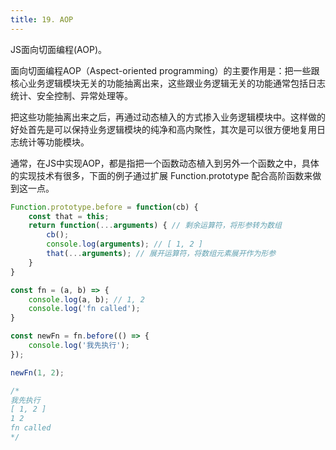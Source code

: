 ```yaml
---
title: 19. AOP
---
```


JS面向切面编程(AOP)。

面向切面编程AOP（Aspect-oriented programming）的主要作用是：把一些跟核心业务逻辑模块无关的功能抽离出来，这些跟业务逻辑无关的功能通常包括日志统计、安全控制、异常处理等。

把这些功能抽离出来之后，再通过动态植入的方式掺入业务逻辑模块中。这样做的好处首先是可以保持业务逻辑模块的纯净和高内聚性，其次是可以很方便地复用日志统计等功能模块。

通常，在JS中实现AOP，都是指把一个函数动态植入到另外一个函数之中，具体的实现技术有很多，下面的例子通过扩展 Function.prototype 配合高阶函数来做到这一点。

```js
Function.prototype.before = function(cb) {
    const that = this;
    return function(...arguments) { // 剩余运算符，将形参转为数组
        cb();
        console.log(arguments); // [ 1, 2 ]
        that(...arguments); // 展开运算符，将数组元素展开作为形参
    }
}

const fn = (a, b) => {
    console.log(a, b); // 1, 2
    console.log('fn called');
}

const newFn = fn.before(() => {
    console.log('我先执行');
});

newFn(1, 2);

/*
我先执行
[ 1, 2 ]
1 2
fn called
*/
```